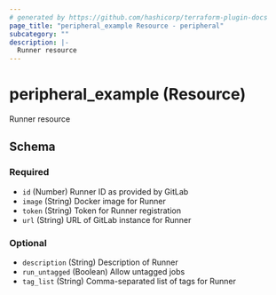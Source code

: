 ```yaml
---
# generated by https://github.com/hashicorp/terraform-plugin-docs
page_title: "peripheral_example Resource - peripheral"
subcategory: ""
description: |-
  Runner resource
---
```


# peripheral_example (Resource)

Runner resource



<!-- schema generated by tfplugindocs -->
## Schema

### Required

- `id` (Number) Runner ID as provided by GitLab
- `image` (String) Docker image for Runner
- `token` (String) Token for Runner registration
- `url` (String) URL of GitLab instance for Runner

### Optional

- `description` (String) Description of Runner
- `run_untagged` (Boolean) Allow untagged jobs
- `tag_list` (String) Comma-separated list of tags for Runner

